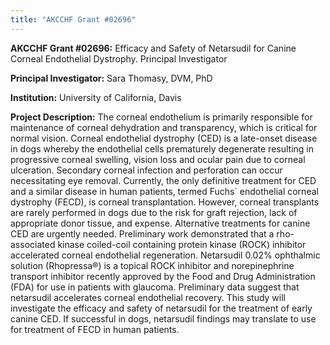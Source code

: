 ```yaml
---
title: "AKCCHF Grant #02696"
---
```

**AKCCHF Grant #02696:** Efficacy and Safety of Netarsudil for Canine Corneal Endothelial Dystrophy. Principal Investigator

**Principal Investigator:** Sara Thomasy, DVM, PhD

**Institution:** University of California, Davis

**Project Description:** The corneal endothelium is primarily responsible for maintenance of corneal dehydration and transparency, which is critical for normal vision. Corneal endothelial dystrophy (CED) is a late-onset disease in dogs whereby the endothelial cells prematurely degenerate resulting in progressive corneal swelling, vision loss and ocular pain due to corneal ulceration. Secondary corneal infection and perforation can occur necessitating eye removal. Currently, the only definitive treatment for CED and a similar disease in human patients, termed Fuchs´ endothelial corneal dystrophy (FECD), is corneal transplantation. However, corneal transplants are rarely performed in dogs due to the risk for graft rejection, lack of appropriate donor tissue, and expense. Alternative treatments for canine CED are urgently needed. Preliminary work demonstrated that a rho-associated kinase coiled-coil containing protein kinase (ROCK) inhibitor accelerated corneal endothelial regeneration. Netarsudil 0.02% ophthalmic solution (Rhopressa®) is a topical ROCK inhibitor and norepinephrine transport inhibitor recently approved by the Food and Drug Administration (FDA) for use in patients with glaucoma. Preliminary data suggest that netarsudil accelerates corneal endothelial recovery. This study will investigate the efficacy and safety of netarsudil for the treatment of early canine CED. If successful in dogs, netarsudil findings may translate to use for treatment of FECD in human patients.